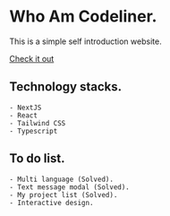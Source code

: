 # Who Am Codeliner.

This is a simple self introduction website.

[Check it out](https://codeliners.cc)

## Technology stacks.

    - NextJS
    - React
    - Tailwind CSS
    - Typescript

## To do list.

    - Multi language (Solved).
    - Text message modal (Solved).
    - My project list (Solved).
    - Interactive design.
